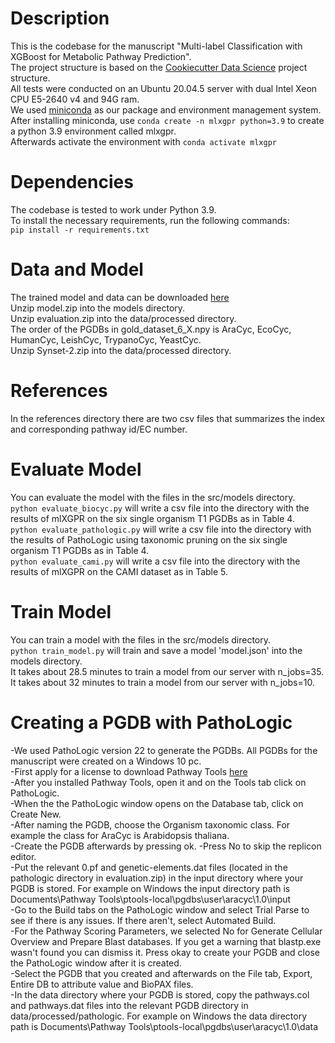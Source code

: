 # Description
This is the codebase for the manuscript "Multi-label Classification with XGBoost for Metabolic Pathway Prediction".  
The project structure is based on the [Cookiecutter Data Science](https://drivendata.github.io/cookiecutter-data-science/) project structure.  
All tests were conducted on an Ubuntu 20.04.5 server with dual Intel Xeon CPU E5-2640 v4 and 94G ram.  
We used [miniconda](https://docs.conda.io/en/latest/miniconda.html) as our package and environment management system.  
After installing miniconda, use ``conda create -n mlxgpr python=3.9`` to create a python 3.9 environment called mlxgpr.  
Afterwards activate the environment with ``conda activate mlxgpr``  
# Dependencies
The codebase is tested to work under Python 3.9.  
To install the necessary requirements, run the following commands:  
``pip install -r requirements.txt``
# Data and Model
The trained model and data can be downloaded [here](https://drive.google.com/drive/folders/1TZoHnmIqrYWkHoslFvwT4sKkH2OB5bZw?usp=sharing)  
Unzip model.zip into the models directory.  
Unzip evaluation.zip into the data/processed directory.  
The order of the PGDBs in gold_dataset_6_X.npy is AraCyc, EcoCyc, HumanCyc, LeishCyc, TrypanoCyc, YeastCyc.  
Unzip Synset-2.zip into the data/processed directory.  
# References
In the references directory there are two csv files that summarizes the index and corresponding pathway id/EC number.  
# Evaluate Model
You can evaluate the model with the files in the src/models directory.  
``python evaluate_biocyc.py`` will write a csv file into the directory with the results of mlXGPR on the six single organism T1 PGDBs as in Table 4.  
``python evaluate_pathologic.py`` will write a csv file into the directory with the results of PathoLogic using taxonomic pruning on the six single organism T1 PGDBs as in Table 4.  
``python evaluate_cami.py`` will write a csv file into the directory with the results of mlXGPR on the CAMI dataset as in Table 5.  
# Train Model
You can train a model with the files in the src/models directory.  
``python train_model.py`` will train and save a model 'model.json' into the models directory.  
It takes about 28.5 minutes to train a model from our server with n_jobs=35.  
It takes about 32 minutes to train a model from our server with n_jobs=10.  
# Creating a PGDB with PathoLogic  
-We used PathoLogic version 22 to generate the PGDBs. All PGDBs for the manuscript were created on a Windows 10 pc.  
-First apply for a license to download Pathway Tools [here](https://biocyc.org/download.shtml)  
-After you installed Pathway Tools, open it and on the Tools tab click on PathoLogic.  
-When the the PathoLogic window opens on the Database tab, click on Create New.  
-After naming the PGDB, choose the Organism taxonomic class. For example the class for AraCyc is Arabidopsis thaliana.  
-Create the PGDB afterwards by pressing ok. 
-Press No to skip the replicon editor.  
-Put the relevant 0.pf and genetic-elements.dat files (located in the pathologic directory in evaluation.zip) in the input directory where your PGDB is stored. For example on Windows the input directory path is Documents\Pathway Tools\ptools-local\pgdbs\user\aracyc\1.0\input  
-Go to the Build tabs on the PathoLogic window and select Trial Parse to see if there is any issues. If there aren't, select Automated Build.  
-For the Pathway Scoring Parameters, we selected No for Generate Cellular Overview and Prepare Blast databases. If you get a warning that blastp.exe wasn't found you can dismiss it. Press okay to create your PGDB and close the PathoLogic window after it is created.   
-Select the PGDB that you created and afterwards on the File tab, Export, Entire DB to attribute value and BioPAX files.  
-In the data directory where your PGDB is stored, copy the pathways.col and pathways.dat files into the relevant PGDB directory in data/processed/pathologic. For example on Windows the data directory path is Documents\Pathway Tools\ptools-local\pgdbs\user\aracyc\1.0\data  
